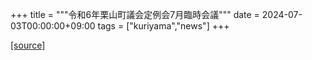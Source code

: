 +++
title = """令和6年栗山町議会定例会7月臨時会議"""
date = 2024-07-03T00:00:00+09:00
tags = ["kuriyama","news"]
+++


[[source]](https://www.town.kuriyama.hokkaido.jp/site/gikai/27903.html)

